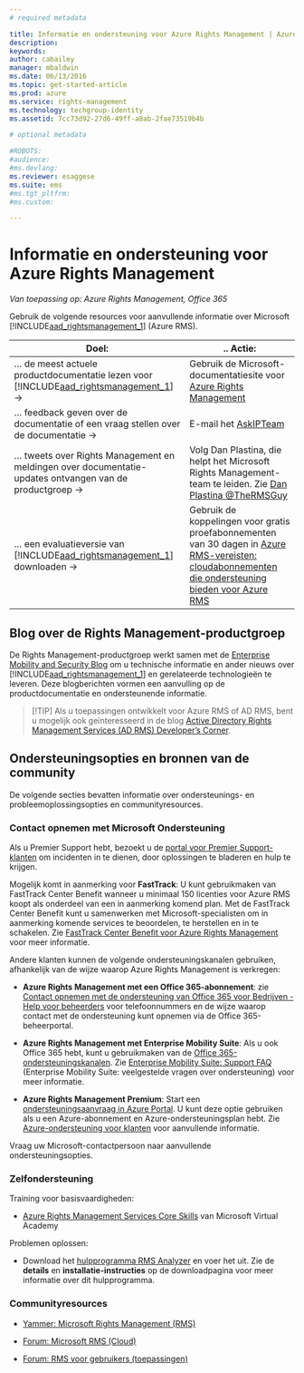 ```yaml
---
# required metadata

title: Informatie en ondersteuning voor Azure Rights Management | Azure RMS
description:
keywords:
author: cabailey
manager: mbaldwin
ms.date: 06/13/2016
ms.topic: get-started-article
ms.prod: azure
ms.service: rights-management
ms.technology: techgroup-identity
ms.assetid: 7cc73d92-27d6-49ff-a8ab-2fae73519b4b

# optional metadata

#ROBOTS:
#audience:
#ms.devlang:
ms.reviewer: esaggese
ms.suite: ems
#ms.tgt_pltfrm:
#ms.custom:

---
```


# Informatie en ondersteuning voor Azure Rights Management

*Van toepassing op: Azure Rights Management, Office 365*

Gebruik de volgende resources voor aanvullende informatie over Microsoft [!INCLUDE[aad_rightsmanagement_1](../includes/aad_rightsmanagement_1_md.md)] (Azure RMS).

|Doel:|.. Actie:|
|----------------|---------------|
|… de meest actuele productdocumentatie lezen voor [!INCLUDE[aad_rightsmanagement_1](../includes/aad_rightsmanagement_1_md.md)] →|Gebruik de Microsoft-documentatiesite voor [Azure Rights Management](../understand-explore/azure-rights-management.md)|
|… feedback geven over de documentatie of een vraag stellen over de documentatie →|E-mail het [AskIPTeam](mailto:%20askipteam@microsoft.com?subject=Documentation%20feedback)|
|… tweets over Rights Management en meldingen over documentatie-updates ontvangen van de productgroep →|Volg Dan Plastina, die helpt het Microsoft Rights Management-team te leiden. Zie [Dan Plastina @TheRMSGuy](https://twitter.com/TheRMSGuy)|
|… een evaluatieversie van [!INCLUDE[aad_rightsmanagement_1](../includes/aad_rightsmanagement_1_md.md)] downloaden →|Gebruik de koppelingen voor gratis proefabonnementen van 30 dagen in [Azure RMS-vereisten: cloudabonnementen die ondersteuning bieden voor Azure RMS](requirements-subscriptions.md)|


## Blog over de Rights Management-productgroep
De Rights Management-productgroep werkt samen met de [Enterprise Mobility and Security Blog](https://blogs.technet.microsoft.com/enterprisemobility/?product=azure-rights-management-services) om u technische informatie en ander nieuws over [!INCLUDE[aad_rightsmanagement_1](../includes/aad_rightsmanagement_1_md.md)] en gerelateerde technologieën te leveren. Deze blogberichten vormen een aanvulling op de productdocumentatie en ondersteunende informatie.

> [!TIP] Als u toepassingen ontwikkelt voor Azure RMS of AD RMS, bent u mogelijk ook geïnteresseerd in de blog [Active Directory Rights Management Services (AD RMS) Developer’s Corner](http://blogs.msdn.com/b/rms/).

## Ondersteuningsopties en bronnen van de community
De volgende secties bevatten informatie over ondersteunings- en probleemoplossingsopties en communityresources.

### Contact opnemen met Microsoft Ondersteuning

Als u Premier Support hebt, bezoekt u de [portal voor Premier Support-klanten](https://premier.microsoft.com/) om incidenten in te dienen, door oplossingen te bladeren en hulp te krijgen.

Mogelijk komt in aanmerking voor **FastTrack**: U kunt gebruikmaken van FastTrack Center Benefit wanneer u minimaal 150 licenties voor Azure RMS koopt als onderdeel van een in aanmerking komend plan. Met de FastTrack Center Benefit kunt u samenwerken met Microsoft-specialisten om in aanmerking komende services te beoordelen, te herstellen en in te schakelen. Zie [FastTrack Center Benefit voor Azure Rights Management](https://technet.microsoft.com/library/mt607025.aspx) voor meer informatie.

Andere klanten kunnen de volgende ondersteuningskanalen gebruiken, afhankelijk van de wijze waarop Azure Rights Management is verkregen:

- **Azure Rights Management met een Office 365-abonnement**: zie [Contact opnemen met de ondersteuning van Office 365 voor Bedrijven - Help voor beheerders](https://support.office.com/article/Contact-Office-365-for-business-support-Admin-Help-32a17ca7-6fa0-4870-8a8d-e25ba4ccfd4b) voor telefoonnummers en de wijze waarop contact met de ondersteuning kunt opnemen via de Office 365-beheerportal. 

- **Azure Rights Management met Enterprise Mobility Suite**: Als u ook Office 365 hebt, kunt u gebruikmaken van de [Office 365-ondersteuningskanalen](https://support.office.com/article/Contact-Office-365-for-business-support-Admin-Help-32a17ca7-6fa0-4870-8a8d-e25ba4ccfd4b).  Zie [Enterprise Mobility Suite: Support FAQ](https://technet.microsoft.com/dn932057.aspx) (Enterprise Mobility Suite: veelgestelde vragen over ondersteuning) voor meer informatie.

- **Azure Rights Management Premium**: Start een [ondersteuningsaanvraag in Azure Portal](https://portal.azure.com/#blade/Microsoft_Azure_Support/HelpAndSupportBlade). U kunt deze optie gebruiken als u een Azure-abonnement en Azure-ondersteuningsplan hebt. Zie [Azure-ondersteuning voor klanten](https://azure.microsoft.com/support/plans/) voor aanvullende informatie. 

Vraag uw Microsoft-contactpersoon naar aanvullende ondersteuningsopties. 

### Zelfondersteuning

Training voor basisvaardigheden:

- [Azure Rights Management Services Core Skills](https://mva.microsoft.com/en-us/training-courses/azure-rights-management-services-core-skills-10500?l=QLoxMwuCB_1805094681) van Microsoft Virtual Academy

Problemen oplossen:

- Download het [hulpprogramma RMS Analyzer](http://www.microsoft.com/en-us/download/details.aspx?id=46437) en voer het uit. Zie de **details** en **installatie-instructies** op de downloadpagina voor meer informatie over dit hulpprogramma. 

### Communityresources

-   [Yammer: Microsoft Rights Management (RMS)](http://www.yammer.com/AskIPTeam)

-   [Forum: Microsoft RMS (Cloud)](https://social.technet.microsoft.com/Forums/en-US/home?forum=rmscloud)

-   [Forum: RMS voor gebruikers (toepassingen)](https://social.technet.microsoft.com/Forums/en-US/home?forum=rmsapps)



<!--HONumber=Jun16_HO2-->


